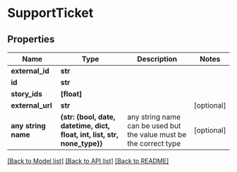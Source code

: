# SupportTicket

## Properties
Name | Type | Description | Notes
------------ | ------------- | ------------- | -------------
**external_id** | **str** |  | 
**id** | **str** |  | 
**story_ids** | **[float]** |  | 
**external_url** | **str** |  | [optional] 
**any string name** | **{str: (bool, date, datetime, dict, float, int, list, str, none_type)}** | any string name can be used but the value must be the correct type | [optional]

[[Back to Model list]](../README.md#documentation-for-models) [[Back to API list]](../README.md#documentation-for-api-endpoints) [[Back to README]](../README.md)


